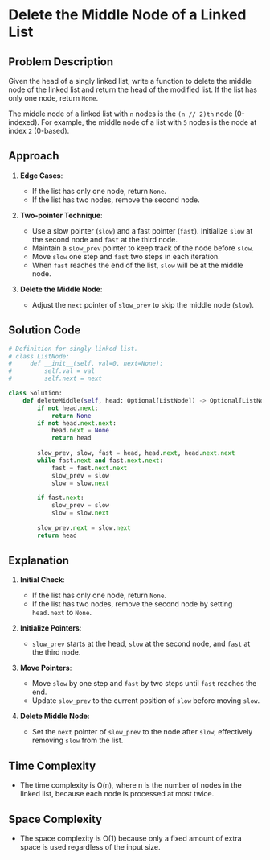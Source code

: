 # Delete the Middle Node of a Linked List

## Problem Description

Given the head of a singly linked list, write a function to delete the middle node of the linked list and return the head of the modified list. If the list has only one node, return `None`.

The middle node of a linked list with `n` nodes is the `(n // 2)th` node (0-indexed). For example, the middle node of a list with `5` nodes is the node at index `2` (0-based).

## Approach

1. **Edge Cases**: 
    - If the list has only one node, return `None`.
    - If the list has two nodes, remove the second node.

2. **Two-pointer Technique**:
    - Use a slow pointer (`slow`) and a fast pointer (`fast`). Initialize `slow` at the second node and `fast` at the third node.
    - Maintain a `slow_prev` pointer to keep track of the node before `slow`.
    - Move `slow` one step and `fast` two steps in each iteration.
    - When `fast` reaches the end of the list, `slow` will be at the middle node.

3. **Delete the Middle Node**:
    - Adjust the `next` pointer of `slow_prev` to skip the middle node (`slow`).

## Solution Code

```python
# Definition for singly-linked list.
# class ListNode:
#     def __init__(self, val=0, next=None):
#         self.val = val
#         self.next = next

class Solution:
    def deleteMiddle(self, head: Optional[ListNode]) -> Optional[ListNode]:
        if not head.next:
            return None
        if not head.next.next:
            head.next = None
            return head
        
        slow_prev, slow, fast = head, head.next, head.next.next
        while fast.next and fast.next.next:
            fast = fast.next.next
            slow_prev = slow
            slow = slow.next
        
        if fast.next:
            slow_prev = slow
            slow = slow.next
        
        slow_prev.next = slow.next
        return head
```

## Explanation

1. **Initial Check**:
    - If the list has only one node, return `None`.
    - If the list has two nodes, remove the second node by setting `head.next` to `None`.

2. **Initialize Pointers**:
    - `slow_prev` starts at the head, `slow` at the second node, and `fast` at the third node.

3. **Move Pointers**:
    - Move `slow` by one step and `fast` by two steps until `fast` reaches the end.
    - Update `slow_prev` to the current position of `slow` before moving `slow`.

4. **Delete Middle Node**:
    - Set the `next` pointer of `slow_prev` to the node after `slow`, effectively removing `slow` from the list.

## Time Complexity
- The time complexity is O(n), where n is the number of nodes in the linked list, because each node is processed at most twice.

## Space Complexity
- The space complexity is O(1) because only a fixed amount of extra space is used regardless of the input size.
